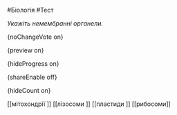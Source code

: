 #Біологія #Тест

*Укажіть немембранні органели.*

{noChangeVote on}

{preview on}

{hideProgress on}

{shareEnable off}

{hideCount on}

[[мітохондрії ]]
[[лізосоми ]]
[[пластиди ]]
[[рибосоми]]
